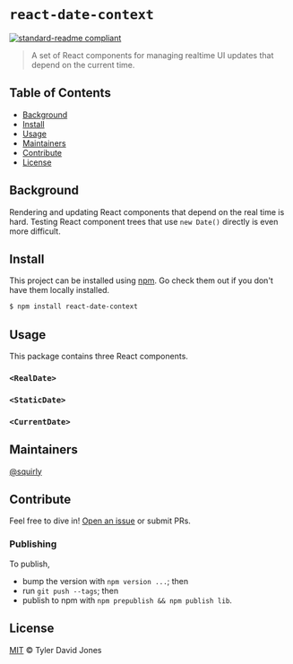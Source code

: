 # `react-date-context`

[![standard-readme compliant](https://img.shields.io/badge/readme%20style-standard-brightgreen.svg?style=flat-square)](https://github.com/RichardLitt/standard-readme)

> A set of React components for managing realtime UI updates that depend on the
> current time.

## Table of Contents

*   [Background](#background)
*   [Install](#install)
*   [Usage](#usage)
*   [Maintainers](#maintainers)
*   [Contribute](#contribute)
*   [License](#license)

## Background

Rendering and updating React components that depend on the real time is hard.
Testing React component trees that use `new Date()` directly is even more
difficult.

## Install

This project can be installed using [npm](https://npmjs.com). Go check them out
if you don't have them locally installed.

```sh
$ npm install react-date-context
```

## Usage

This package contains three React components.

### `<RealDate>`

### `<StaticDate>`

### `<CurrentDate>`

## Maintainers

[@squirly](https://github.com/squirly)

## Contribute

Feel free to dive in!
[Open an issue](https://github.com/RichardLitt/standard-readme/issues/new) or
submit PRs.

### Publishing

To publish,

*   bump the version with `npm version ...`; then
*   run `git push --tags`; then
*   publish to npm with `npm prepublish && npm publish lib`.

## License

[MIT](LICENSE) © Tyler David Jones
